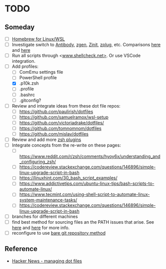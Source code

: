 # TODO

## Someday

- [ ] [Homebrew for Linux/WSL](https://docs.brew.sh/Homebrew-on-Linux)
- [ ] Investigate switch to [Antibody](https://getantibody.github.io/), [zgen](https://github.com/tarjoilija/zgen), [Zinit](https://github.com/zdharma/zinit), [zplug](https://github.com/zplug/zplug), etc. Comparisons [here](https://www.reddit.com/r/zsh/comments/ak0vgi/a_comparison_of_all_the_zsh_plugin_mangers_i_used/) and [here](https://jdhao.github.io/2019/10/08/zsh_plugin_managers_compare/)
- [ ] Run all scripts through <www.shellcheck.net>. Or use VSCode integration.
- [ ] Add profiles:
  - [ ] ComEmu settings file
  - [ ] PowerShell profile
  - [x] .p10k.zsh
  - [ ] .profile
  - [ ] .bashrc
  - [ ] .gitconfig?
- [ ] Review and integrate ideas from these dot file repos:
  - [ ] https://github.com/paulirish/dotfiles
  - [ ] https://github.com/samuelramox/wsl-setup
  - [ ] https://github.com/victoriadrake/dotfiles/
  - [ ] https://github.com/tomnomnom/dotfiles
  - [ ] https://github.com/mislav/dotfiles
- [ ] Review and add more [zsh plugins](https://github.com/unixorn/awesome-zsh-plugins)
- [ ] Integrate concepts from the re-write on these pages:
  - [ ] https://www.reddit.com/r/zsh/comments/hyoy6x/understanding_and_configuring_zsh/
  - [ ] https://codereview.stackexchange.com/questions/146896/simple-linux-upgrade-script-in-bash
  - [ ] https://linuxhint.com/30_bash_script_examples/
  - [ ] https://www.addictivetips.com/ubuntu-linux-tips/bash-scripts-to-automate-linux/
  - [ ] https://www.tecmint.com/using-shell-script-to-automate-linux-system-maintenance-tasks/
  - [ ] https://codereview.stackexchange.com/questions/146896/simple-linux-upgrade-script-in-bash
- [ ] branches for different machines
- [ ] find best method for sourcing files an the PATH issues that arise. See [here](http://mywiki.wooledge.org/BashFAQ/028) and [here](https://stackoverflow.com/questions/6659689/referring-to-a-file-relative-to-executing-script) for more info.
- [ ] reconfigure to use [bare git repository method](https://news.ycombinator.com/item?id=11070797)

## Reference

- [Hacker News - managing dot files](https://news.ycombinator.com/item?id=11070797)
